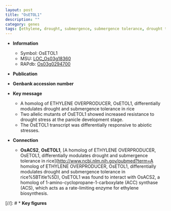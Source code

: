 ```yaml
---
layout: post
title: "OsETOL1"
description: ""
category: genes
tags: [ethylene, drought, submergence, submergence tolerance, drought tolerance, drought stress, abiotic stress]
---
```


* **Information**  
    + Symbol: OsETOL1  
    + MSU: [LOC_Os03g18360](http://rice.uga.edu/cgi-bin/ORF_infopage.cgi?orf=LOC_Os03g18360)  
    + RAPdb: [Os03g0294700](http://rapdb.dna.affrc.go.jp/viewer/gbrowse_details/irgsp1?name=Os03g0294700)  

* **Publication**  

* **Genbank accession number**  

* **Key message**  
    + A homolog of ETHYLENE OVERPRODUCER, OsETOL1, differentially modulates drought and submergence tolerance in rice
    + Two allelic mutants of OsETOL1 showed increased resistance to drought stress at the panicle development stage.
    + The OsETOL1 transcript was differentially responsive to abiotic stresses.

* **Connection**  
    + __OsACS2__, __OsETOL1__, [A homolog of ETHYLENE OVERPRODUCER, OsETOL1, differentially modulates drought and submergence tolerance in rice](http://www.ncbi.nlm.nih.gov/pubmed?term=A homolog of ETHYLENE OVERPRODUCER, OsETOL1, differentially modulates drought and submergence tolerance in rice%5BTitle%5D), OsETOL1 was found to interact with OsACS2, a homolog of 1-amino-cyclopropane-1-carboxylate (ACC) synthase (ACS), which acts as a rate-limiting enzyme for ethylene biosynthesis.

[//]: # * **Key figures**  


